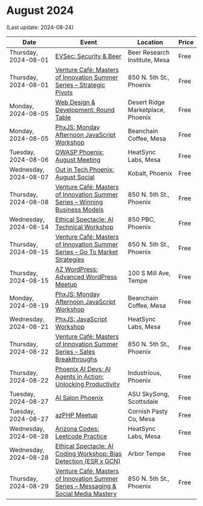 # August 2024

(Last update: 2024-08-24)

| Date | Event | Location | Price |
| ---- | ----- | -------- | ----- |
| Thursday, 2024-08-01 | [EVSec: Security & Beer](https://www.meetup.com/evsecaz/events/300789248/) | Beer Research Institute, Mesa | Free |
| Thursday, 2024-08-01 |[Venture Café: Masters of Innovation Summer Series – Strategic Pivots](https://venturecafephoenix.org/event/masters-of-innovation-summer-series-8/) | 850 N. 5th St., Phoenix | Free |
| Monday, 2024-08-05 | [Web Design & Development: Round Table](https://www.meetup.com/webdesignersdevelopers/events/301962129/) | Desert Ridge Marketplace, Phoenix | Free |
| Monday, 2024-08-05 | [PhxJS: Monday Afternoon JavaScript Workshop](https://www.meetup.com/phoenix-javascript/events/fghmmtygclbhb/) | Beanchain Coffee, Mesa | Free |
| Tuesday, 2024-08-06 | [OWASP Phoenix: August Meeting](https://www.meetup.com/owasp-phoenix-chapter/events/302320210/) | HeatSync Labs, Mesa | Free |
| Wednesday, 2024-08-07 |[Out in Tech Phoenix: August Social](https://outintech.com/event/out-in-tech-phoenix-august-social/) | Kobalt, Phoenix | Free |
| Thursday, 2024-08-08 |[Venture Café: Masters of Innovation Summer Series – Winning Business Models](https://venturecafephoenix.org/event/masters-of-innovation-summer-series-9/) | 850 N. 5th St., Phoenix | Free |
| Wednesday, 2024-08-14 | [Ethical Spectacle: AI Technical Workshop](https://www.meetup.com/ethical-spectacle-research/events/zmljmtygclbsb/) | 850 PBC, Phoenix | Free |
| Thursday, 2024-08-15 |[Venture Café: Masters of Innovation Summer Series – Go To Market Strategies](https://venturecafephoenix.org/event/masters-of-innovation-summer-series-10/) | 850 N. 5th St., Phoenix | Free |
| Thursday, 2024-08-15 | [AZ WordPress: Advanced WordPress Meetup](https://www.meetup.com/arizona-wordpress-group/events/wcbfmtygclbtb/) | 100 S Mill Ave, Tempe | Free |
| Monday, 2024-08-19 | [PhxJS: Monday Afternoon JavaScript Workshop](https://www.meetup.com/phoenix-javascript/events/fghmmtygclbzb/) | Beanchain Coffee, Mesa | Free |
| Wednesday, 2024-08-21 | [PhxJS: JavaScript Workshop](https://www.meetup.com/phoenix-javascript/events/301842344/) | HeatSync Labs, Mesa | Free |
| Thursday, 2024-08-22 |[Venture Café: Masters of Innovation Summer Series – Sales Breakthroughs](https://venturecafephoenix.org/event/masters-of-innovation-summer-series-11/) | 850 N. 5th St., Phoenix | Free |
| Thursday, 2024-08-22 |[Phoenix AI Devs: AI Agents in Action: Unlocking Productivity](https://www.meetup.com/phx-ai-devs/events/301784443/) | Industrious, Phoenix | Free |
| Tuesday, 2024-08-27|[AI Salon Phoenix](https://lu.ma/aisalon-phoenix-aug-2024)| ASU SkySong, Scottsdale | Free |
| Tuesday, 2024-08-27 | [azPHP Meetup](https://www.meetup.com/azphpug/events/vqdnltygclbkc/) | Cornish Pasty Co, Mesa | Free |
| Wednesday, 2024-08-28 | [Arizona Codes: Leetcode Practice](https://www.meetup.com/arizona-codes/) | HeatSync Labs, Mesa | Free |
| Wednesday, 2024-08-28 | [Ethical Spectacle: AI Coding Workshop: Bias Detection (ESR x GCN)](https://www.meetup.com/ethical-spectacle-research/events/302141069) | Arbor Tempe | Free |
| Thursday, 2024-08-29 |[Venture Café: Masters of Innovation Summer Series – Messaging & Social Media Mastery](https://venturecafephoenix.org/event/masters-of-innovation-summer-series-12/) | 850 N. 5th St., Phoenix | Free |
